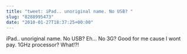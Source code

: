 ```yaml
---
title: "tweet: iPad.. unoriginal name. No USB? "
slug: "8288995473"
date: "2010-01-27T18:37:25+00:00"
---
```

iPad.. unoriginal name. No USB? Eh... No 3G? Good for me cause I wont pay. 1GHz processor? What!?!